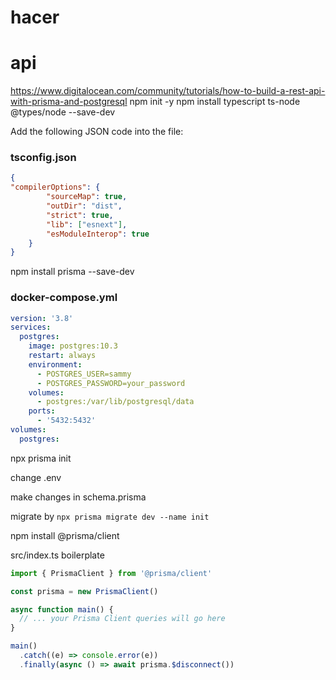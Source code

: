 # hacer

# api

https://www.digitalocean.com/community/tutorials/how-to-build-a-rest-api-with-prisma-and-postgresql
npm init -y
npm install typescript ts-node @types/node --save-dev

Add the following JSON code into the file:

### tsconfig.json

```json
{
"compilerOptions": {
        "sourceMap": true,
        "outDir": "dist",
        "strict": true,
        "lib": ["esnext"],
        "esModuleInterop": true
    }
}
```

npm install prisma --save-dev

### docker-compose.yml

```yml
version: '3.8'
services:
  postgres:
    image: postgres:10.3
    restart: always
    environment:
      - POSTGRES_USER=sammy
      - POSTGRES_PASSWORD=your_password
    volumes:
      - postgres:/var/lib/postgresql/data
    ports:
      - '5432:5432'
volumes:
  postgres:
```

npx prisma init

change .env

make changes in schema.prisma

migrate by `npx prisma migrate dev --name init`

npm install @prisma/client

src/index.ts 
boilerplate 

```ts
import { PrismaClient } from '@prisma/client'

const prisma = new PrismaClient()

async function main() {
  // ... your Prisma Client queries will go here
}

main()
  .catch((e) => console.error(e))
  .finally(async () => await prisma.$disconnect())



```
